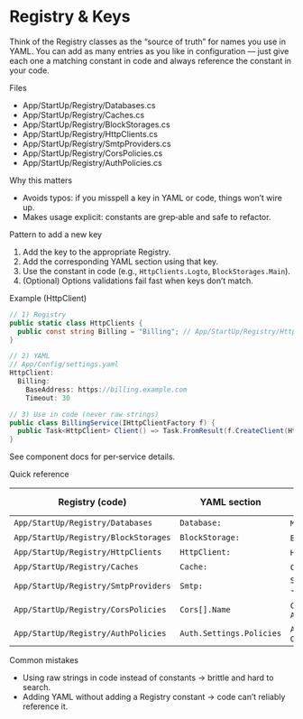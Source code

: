 # Registry & Keys

Think of the Registry classes as the “source of truth” for names you use in YAML. You can add as many entries as you like in configuration — just give each one a matching constant in code and always reference the constant in your code.

Files
- App/StartUp/Registry/Databases.cs
- App/StartUp/Registry/Caches.cs
- App/StartUp/Registry/BlockStorages.cs
- App/StartUp/Registry/HttpClients.cs
- App/StartUp/Registry/SmtpProviders.cs
- App/StartUp/Registry/CorsPolicies.cs
- App/StartUp/Registry/AuthPolicies.cs

Why this matters
- Avoids typos: if you misspell a key in YAML or code, things won’t wire up.
- Makes usage explicit: constants are grep‑able and safe to refactor.

Pattern to add a new key
1) Add the key to the appropriate Registry.
2) Add the corresponding YAML section using that key.
3) Use the constant in code (e.g., `HttpClients.Logto`, `BlockStorages.Main`).
4) (Optional) Options validations fail fast when keys don’t match.

Example (HttpClient)
```csharp
// 1) Registry
public static class HttpClients {
  public const string Billing = "Billing"; // App/StartUp/Registry/HttpClients.cs
}

// 2) YAML
// App/Config/settings.yaml
HttpClient:
  Billing:
    BaseAddress: https://billing.example.com
    Timeout: 30

// 3) Use in code (never raw strings)
public class BillingService(IHttpClientFactory f) {
  public Task<HttpClient> Client() => Task.FromResult(f.CreateClient(HttpClients.Billing));
}
```

See component docs for per‑service details.

Quick reference

| Registry (code)                     | YAML section     | Example constant → YAML key |
|-------------------------------------|------------------|-----------------------------|
| `App/StartUp/Registry/Databases`    | `Database:`      | `MainDbContext.Key` → `MAIN` |
| `App/StartUp/Registry/BlockStorages`| `BlockStorage:`  | `BlockStorages.Main` → `MAIN` |
| `App/StartUp/Registry/HttpClients`  | `HttpClient:`    | `HttpClients.Logto` → `Logto` |
| `App/StartUp/Registry/Caches`       | `Cache:`         | `Caches.Main` → `MAIN` |
| `App/StartUp/Registry/SmtpProviders`| `Smtp:`          | `SmtpProviders.Transactional` → `TRANSACTIONAL` |
| `App/StartUp/Registry/CorsPolicies` | `Cors[].Name`    | `CorsPolicies.AllowAll` → `AllowAll` |
| `App/StartUp/Registry/AuthPolicies` | `Auth.Settings.Policies` | `AuthPolicies.OnlyAdmin` → `OnlyAdmin` |

Common mistakes
- Using raw strings in code instead of constants → brittle and hard to search.
- Adding YAML without adding a Registry constant → code can’t reliably reference it.
